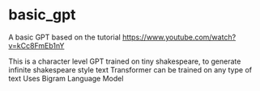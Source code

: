 # basic_gpt
A basic GPT based on the tutorial https://www.youtube.com/watch?v=kCc8FmEb1nY 

This is a character level GPT trained on tiny shakespeare, to generate infinite shakespeare style text
Transformer can be trained on any type of text
Uses Bigram Language Model